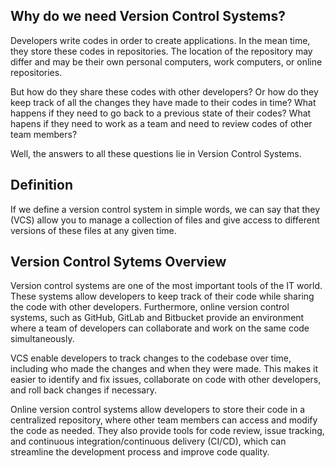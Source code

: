 ## Why do we need Version Control Systems?
Developers write codes in order to create applications. In the mean time, they store these codes in repositories. The location of the repository may differ and may be their own personal computers, work computers, or online repositories.

But how do they share these codes with other developers? Or how do they keep track of all the changes they have made to their codes in time? What happens if they need to go back to a previous state of their codes? What hapens if they need to work as a team and need to review codes of other team members?

Well, the answers to all these questions lie in Version Control Systems. 

## Definition

If we define a version control system in simple words, we can say that they (VCS) allow you to manage a collection of files and give access to different versions of these files at any given time.

## Version Control Sytems Overview

Version control systems are one of the most important tools of the IT world. These systems allow developers to keep track of their code while sharing the code with other developers. Furthermore, online version control systems, such as GitHub, GitLab and Bitbucket  provide an environment where a team of developers can collaborate and work on the same code simultaneously.

VCS enable developers to track changes to the codebase over time, including who made the changes and when they were made. This makes it easier to identify and fix issues, collaborate on code with other developers, and roll back changes if necessary.

Online version control systems allow developers to store their code in a centralized repository, where other team members can access and modify the code as needed. They also provide tools for code review, issue tracking, and continuous integration/continuous delivery (CI/CD), which can streamline the development process and improve code quality.